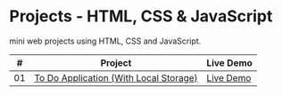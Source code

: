 # Projects  - HTML, CSS & JavaScript

mini web projects using HTML, CSS and JavaScript.

|  #  | Project                                                                                                    | Live Demo                                                   |
| :-: | ---------------------------------------------------------------------------------------------------------- | -----------------------------------------------
| 01  |       [To Do Application (With Local Storage)](https://github.com/slimanesedrati/JavaScript-Projects/tree/main/To%20Do%20Application%20(With%20Local%20Storage))       | [Live Demo](https://slimanesedrati.github.io/JavaScript-Projects/To%20Do%20Application%20(With%20Local%20Storage)/index.html)  |
